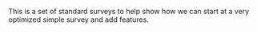 This is a set of standard surveys to help show how we can start at a very optimized simple survey and add features.
